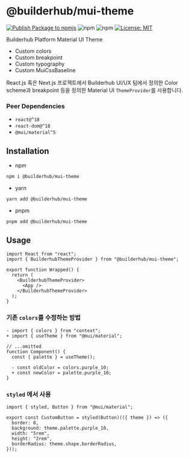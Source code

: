 # @builderhub/mui-theme

[![Publish Package to npmjs](https://github.com/eunchurn/mui-theme/actions/workflows/publish.yml/badge.svg)](https://github.com/eunchurn/mui-theme/actions/workflows/publish.yml) ![npm](https://img.shields.io/npm/dw/@builderhub%2Fmui-theme) ![npm](https://img.shields.io/npm/v/@builderhub/mui-theme?color=%2357C754&label=npm%20version) [![License: MIT](https://img.shields.io/badge/License-MIT-yellow.svg)](https://opensource.org/licenses/MIT)

Builderhub Platform Material UI Theme

- Custom colors
- Custom breakpoint
- Custom typography
- Custom MuiCssBaseline

React.js 혹은 Next.js 프로젝트에서 Builderhub UI/UX 팀에서 정의한 Color scheme과 breakpoint 등을 정의한 Material UI `ThemeProvider`를 사용합니다.

### Peer Dependencies

- `react@^18`
- `react-dom@^18`
- `@mui/material^5`

## Installation

- npm

```zsh
npm i @builderhub/mui-theme
```

- yarn

```zsh
yarn add @builderhub/mui-theme
```

- pnpm

```zsh
pnpm add @builderhub/mui-theme
```

## Usage

```tsx
import React from "react";
import { BuilderhubThemeProvider } from "@builderhub/mui-theme";

export function Wrapped() {
  return (
    <BuilderhubThemeProvider>
      <App />
    </BuilderhubThemeProvider>
  );
}
```

### 기존 `colors`를 수정하는 방법

```tsx
- import { colors } from "context";
+ import { useTheme } from "@mui/material";

// ...omitted
function Component() {
  const { palette } = useTheme();

  - const oldColor = colors.purple_10;
  + const newColor = palette.purple_10;
}
```

### `styled` 에서 사용

```tsx
import { styled, Button } from "@mui/material";

export const CustomButton = styled(Button)(({ theme }) => ({
  border: 0,
  background: theme.palette.purple_10,
  width: "5rem",
  height: "2rem",
  borderRadius: theme.shape.borderRadius,
}));
```
